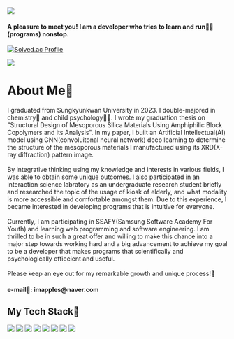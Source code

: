 <!--# Runsoo 🏃‍♀️-->

<img src="https://capsule-render.vercel.app/api?type=waving&&color=0:FFFAD7,100:FFE4A7&height=225&section=header&text=About%20Runsoo&fontSize=62" />
<h4>A pleasure to meet you! I am a developer who tries to learn and run🏃‍♀️ (programs) nonstop. </h4>


[![Solved.ac Profile](http://mazassumnida.wtf/api/v2/generate_badge?boj=runsoo)](https://solved.ac/runsoo/)

<img src="http://mazandi.herokuapp.com/api?handle=runsoo&theme=warm"/>


<h1>About Me💬</h1>
<div>I graduated from Sungkyunkwan University in 2023. I double-majored in chemistry🧪 and child psychology👶🏻. I wrote my graduation thesis on "Structural Design of Mesoporous Silica Materials Using Amphiphilic Block Copolymers and its Analysis". In my paper, I built an Artificial Intellectual(AI) model using CNN(convoluitonal neural network) deep learning to determine the structure of the mesoporous materials I manufactured using its XRD(X-ray diffraction) pattern image. </div>
<br/>
<div> By integrative thinking using my knowledge and interests in various fields, I was able to obtain some unique outcomes. I also participated in an interaction science labratory as an undergraduate research student briefly and researched the topic of the usage of kiosk of elderly, and what modality is more accessible and comfortable amongst them. Due to this experience, I became interested in developing programs that is intuitive for everyone. </div>
<br/>
<div>Currently, I am participating in SSAFY(Samsung Software Academy For Youth) and learning web programming and software engineering. I am thrilled to be in such a great offer and willing to make this chance into a major step towards working hard and a big advancement to achieve my goal to be a developer that makes programs that scientifically and psychologically effiecient and useful.  </div>
<br/>
<div>Please keep an eye out for my remarkable growth and unique process!🤗</div>

<h4>e-mail📧: imapples@naver.com</h4>
<h2>My Tech Stack🌱</h2>
<div>
  <img src="https://img.shields.io/badge/java-007396?style=for-the-badge&logo=java&logoColor=white">
  <img src="https://img.shields.io/badge/javascript-F7DF1E?style=for-the-badge&logo=javascript&logoColor=white">
  <img src="https://img.shields.io/badge/mysql-4479A1?style=for-the-badge&logo=mysql&logoColor=white">
  <img src="https://img.shields.io/badge/vue.js-4FC08D?style=for-the-badge&logo=vue.js&logoColor=white">
  <img src="https://img.shields.io/badge/node.js-339933?style=for-the-badge&logo=Node.js&logoColor=white">
  <img src="https://img.shields.io/badge/spring-6DB33F?style=for-the-badge&logo=spring&logoColor=white">
  <img src="https://img.shields.io/badge/springboot-6DB33F?style=for-the-badge&logo=springboot&logoColor=white">
  <img src="https://img.shields.io/badge/apachetomcat-F8DC75?style=for-the-badge&logo=apachetomcat&logoColor=white">
  
</div>
<!--
**RunSoo/Runsoo** is a ✨ _special_ ✨ repository because its `README.md` (this file) appears on your GitHub profile.

Here are some ideas to get you started:

- 🔭 I’m currently working on ...
- 🌱 I’m currently learning ...
- 👯 I’m looking to collaborate on ...
- 🤔 I’m looking for help with ...
- 💬 Ask me about ...
- 📫 How to reach me: ...
- 😄 Pronouns: ...
- ⚡ Fun fact: ...
-->
